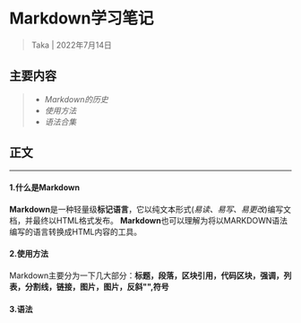 # Markdown学习笔记

> Taka | 2022年7月14日

## 主要内容

> + *Markdown的历史*
> + *使用方法*
> + *语法合集*

## 正文

---

####  1.什么是Markdown

**Markdown**是一种轻量级**标记语言**，它以纯文本形式(*易读、易写、易更改*)编写文档，并最终以HTML格式发布。
**Markdown**也可以理解为将以MARKDOWN语法编写的语言转换成HTML内容的工具。

#### 2.使用方法

Markdown主要分为一下几大部分：**标题，段落，区块引用，代码区块，强调，列表，分割线，链接，图片，图片，反斜"\",符号**



#### 3.语法

> #### 



